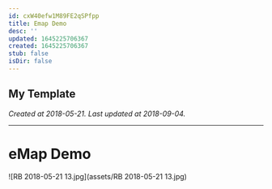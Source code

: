 ```yaml
---
id: cxW40efw1M89FE2qSPfpp
title: Emap Demo
desc: ''
updated: 1645225706367
created: 1645225706367
stub: false
isDir: false
---
```

My Template
---

_Created at 2018-05-21._
_Last updated at 2018-09-04._




---

# eMap Demo


![RB 2018-05-21 13.jpg](assets/RB 2018-05-21 13.jpg)

